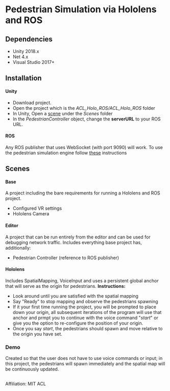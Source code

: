 # Pedestrian Simulation via Hololens and ROS

## Dependencies
* Unity 2018.x
* Net 4.x
* Visual Studio 2017+

## Installation

#### Unity
* Download project.
* Open the project which is the *ACL_Holo_ROS/ACL_Holo_ROS* folder
* In Unity, Open a [scene](#Scenes) under the *Scenes* folder
* In the *PedestrianController* object, change the **serverURL** to your ROS URL.
#### ROS
Any ROS publisher that uses WebSocket (with port 9090) will work. To use the pedestrian simulation engine follow [these](https://github.com/blutjens/pedestrian_simulation) instructions


## Scenes
#### Base 
A project including the bare requirements for running a Hololens and ROS project.
* Configured VR settings
* Hololens Camera
#### Editor
A project that can be run entirely from the editor and can be used for debugging network traffic. Includes everything base project has, additionally: 
* Pedestrian Controller (reference to ROS publisher)
####  Hololens
Includes SpatialMapping, VoiceInput and uses a persistent global anchor that will serve as the origin for pedestrians.
**Instructions:**
- Look around until you are satisfied with the spatial mapping
- Say "Ready" to stop mapping and observe the pedestrians spawning
- If it your first time running the project, you will be prompted to place down your origin, all subsequent iterations of the program will use that anchor and prmpt you to continue with the voice command "*start*" or give you the option to re-configure the position of your origin.
- Once you say *start*, the pedestrians should spawn and move relative to the origin you have set.
### Demo
Created so that the user does not have to use voice commands or input; in this project, the pedestrians will spawn immediately and the spatial map will be continuously updated.
##
Affiliation: MIT ACL
